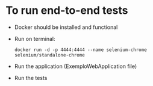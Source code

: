 # To run end-to-end tests

- Docker should be installed and functional
- Run on terminal:
  
    `docker run -d -p 4444:4444 --name selenium-chrome selenium/standalone-chrome`
- Run the application (ExemploWebApplication file)
- Run the tests